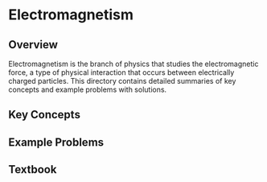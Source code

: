 # Electromagnetism

## Overview
Electromagnetism is the branch of physics that studies the electromagnetic force, a type of physical interaction that occurs between electrically charged particles. This directory contains detailed summaries of key concepts and example problems with solutions.

## Key Concepts

## Example Problems


## Textbook
